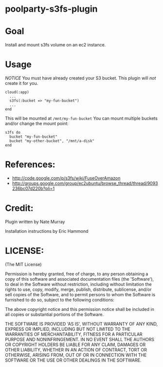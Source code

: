 poolparty-s3fs-plugin
=====================

Goal
====
Install and mount s3fs volume on an ec2 instance.

Usage
=====
*NOTICE* You must have already created your S3 bucket. This plugin will *not*
create it for you.

    cloud(:app)
      ...
      s3fs(:bucket => "my-fun-bucket")
      ...
    end

This will be mounted at `/mnt/my-fun-bucket`
You can mount multiple buckets and/or change the mount point:

    s3fs do 
      bucket "my-fun-bucket"
      bucket "my-other-bucket", "/mnt/a-disk"
    end

References:
==========
 * http://code.google.com/p/s3fs/wiki/FuseOverAmazon
 * http://groups.google.com/group/ec2ubuntu/browse_thread/thread/9093236bc07d220b?pli=1

Credit:
=======
Plugin written by Nate Murray

Installation instructions by Eric Hammond 

LICENSE:
=======
(The MIT License)
 
Permission is hereby granted, free of charge, to any person obtaining
a copy of this software and associated documentation files (the
'Software'), to deal in the Software without restriction, including
without limitation the rights to use, copy, modify, merge, publish,
distribute, sublicense, and/or sell copies of the Software, and to
permit persons to whom the Software is furnished to do so, subject to
the following conditions:
 
The above copyright notice and this permission notice shall be
included in all copies or substantial portions of the Software.
 
THE SOFTWARE IS PROVIDED 'AS IS', WITHOUT WARRANTY OF ANY KIND,
EXPRESS OR IMPLIED, INCLUDING BUT NOT LIMITED TO THE WARRANTIES OF
MERCHANTABILITY, FITNESS FOR A PARTICULAR PURPOSE AND NONINFRINGEMENT.
IN NO EVENT SHALL THE AUTHORS OR COPYRIGHT HOLDERS BE LIABLE FOR ANY
CLAIM, DAMAGES OR OTHER LIABILITY, WHETHER IN AN ACTION OF CONTRACT,
TORT OR OTHERWISE, ARISING FROM, OUT OF OR IN CONNECTION WITH THE
SOFTWARE OR THE USE OR OTHER DEALINGS IN THE SOFTWARE.

